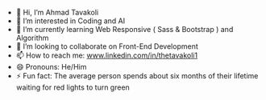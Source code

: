 - 👋 Hi, I’m Ahmad Tavakoli
- 👀 I’m interested in Coding and  AI
- 🌱 I’m currently learning Web Responsive ( Sass & Bootstrap ) and Algorithm
- 💞️ I’m looking to collaborate on Front-End Development
- 📫 How to reach me: www.linkedin.com/in/thetavakoli1
- 😄 Pronouns: He/Him
- ⚡ Fun fact: The average person spends about six months of their lifetime waiting for red lights to turn green

<!---
TheTavakoli1/TheTavakoli1 is a ✨ special ✨ repository because its `README.md` (this file) appears on your GitHub profile.
You can click the Preview link to take a look at your changes.
--->
